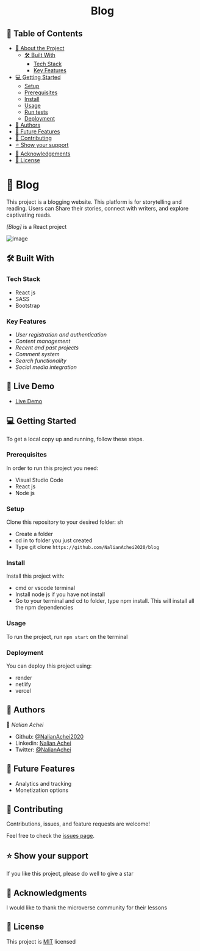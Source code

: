 <a name="readme-top"></a>

<div align="center">

  <br/>

  <h1><b>Blog</b></h1>

</div>

## 📗 Table of Contents

- [📖 About the Project](#about-project)
  - [🛠 Built With](#built-with)
    - [Tech Stack](#tech-stack)
    - [Key Features](#key-features)
- [💻 Getting Started](#getting-started)
  - [Setup](#setup)
  - [Prerequisites](#prerequisites)
  - [Install](#install)
  - [Usage](#usage)
  - [Run tests](#run-tests)
  - [Deployment](#deployment)
- [👥 Authors](#authors)
- [🔭 Future Features](#future-features)
- [🤝 Contributing](#contributing)
- [⭐️ Show your support](#support)
- [🙏 Acknowledgements](#acknowledgements)
- [📝 License](#license)

<!-- PROJECT DESCRIPTION -->

# 📖 Blog <a name="about-project"></a>

This project is a blogging website. This platform is for storytelling and reading. Users can
Share their stories, connect with writers, and explore captivating reads.

*[Blog]* is a React project

![image](https://github.com/NalianAchei2020/blog/assets/88759996/9fe2d586-57db-4b1d-89ce-ef2b80050b50)



## 🛠 Built With <a name="built-with"></a>

### Tech Stack <a name="tech-stack"></a>

- React js
- SASS
- Bootstrap

### Key Features <a name="key-features"></a>

- *User registration and authentication*
- *Content management*
- *Recent and past projects*
- *Comment system*
- *Search functionality*
- *Social media integration*

## 🚀 Live Demo <a name="live-demo"></a>
- [Live Demo ]()

## 💻 Getting Started <a name="getting-started"></a>

To get a local copy up and running, follow these steps.

### Prerequisites

In order to run this project you need:

- Visual Studio Code
- React js
- Node js

### Setup

Clone this repository to your desired folder:
sh
- Create a folder
- cd in to folder you just created
- Type git clone ``https://github.com/NalianAchei2020/blog``

### Install

Install this project with:
- cmd or vscode terminal
- Install node js if you have not install
- Go to your terminal and cd to folder, type npm install. This will install all the npm dependencies

### Usage

To run the project, run ``npm start`` on the terminal

### Deployment

You can deploy this project using:

 - render
 - netlify
 - vercel

## 👥 Authors <a name="authors"></a>

👤 *Nalian Achei*
- Github: [@NalianAchei2020](https://github.com/NalianAchei2020)
- Linkedin: [Nalian Achei](https://www.linkedin.com/in/nalian-achei-683208275)
- Twitter: [@NalianAchei](https://twitter.com/NalianAchei?t=E3ePLcJ7B45dBa8SBFIXDg&s=09)

 ## 🔭 Future Features <a name="future-features"></a>

- Analytics and tracking
- Monetization options

## 🤝 Contributing <a name="contributing"></a>

Contributions, issues, and feature requests are welcome!

Feel free to check the [issues page](https://github.com/NalianAchei2020/Portfolio/issues).

## ⭐️ Show your support <a name="support"></a>

If you like this project, please do well to give a star

## 🙏 Acknowledgments <a name="acknowledgements"></a>

I would like to thank the microverse community for their lessons

## 📝 License <a name="license"></a>

This project is [MIT](https://github.com/NalianAchei2020/Portfolio/blob/portfolio-feature/LICENSE) licensed
